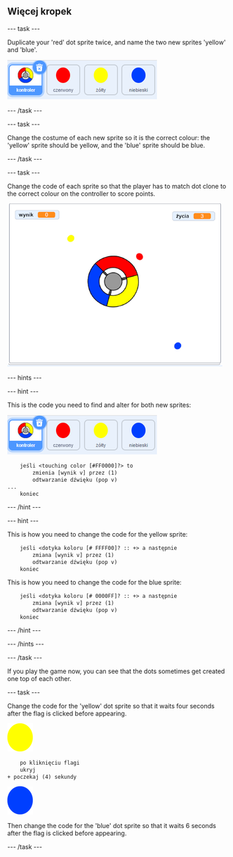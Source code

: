 ## Więcej kropek

\--- task \---

Duplicate your 'red' dot sprite twice, and name the two new sprites 'yellow' and 'blue'.

![screenshot](images/dots-more-dots.png)

\--- /task \---

\--- task \---

Change the costume of each new sprite so it is the correct colour: the 'yellow' sprite should be yellow, and the 'blue' sprite should be blue.

\--- /task \---

\--- task \---

Change the code of each sprite so that the player has to match dot clone to the correct colour on the controller to score points.

![screenshot](images/dots-all-test.png)

\--- hints \---

\--- hint \---

This is the code you need to find and alter for both new sprites:

![screenshot](images/dots-more-dots.png)

```blocks3
    jeśli <touching color [#FF0000]?> to
        zmienia [wynik v] przez (1)
        odtwarzanie dźwięku (pop v)
...
    koniec
```

\--- /hint \---

\--- hint \---

This is how you need to change the code for the yellow sprite:

```blocks3
    jeśli <dotyka koloru [# FFFF00]? :: +> a następnie
        zmiana [wynik v] przez (1)
        odtwarzanie dźwięku (pop v)
    koniec
```

This is how you need to change the code for the blue sprite:

```blocks3
    jeśli <dotyka koloru [# 0000FF]? :: +> a następnie
        zmiana [wynik v] przez (1)
        odtwarzanie dźwięku (pop v)
    koniec
```

\--- /hint \---

\--- /hints \---

\--- /task \---

If you play the game now, you can see that the dots sometimes get created one top of each other.

\--- task \---

Change the code for the 'yellow' dot sprite so that it waits four seconds after the flag is clicked before appearing.

![Yellow dot](images/yellow-sprite.png)

```blocks3
    po kliknięciu flagi
    ukryj
+ poczekaj (4) sekundy
```

![Blue dot](images/blue-sprite.png)

Then change the code for the 'blue' dot sprite so that it waits 6 seconds after the flag is clicked before appearing.

\--- /task \---